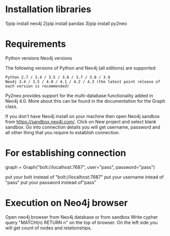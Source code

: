 # Installation libraries

1)pip install neo4j
2)pip install pandas
3)pip install py2neo

# Requirements
Python versions Neo4j versions

The following versions of Python and Neo4j (all editions) are supported:

    Python 2.7 / 3.4 / 3.5 / 3.6 / 3.7 / 3.8 / 3.9
    Neo4j 3.4 / 3.5 / 4.0 / 4.1 / 4.2 / 4.3 (the latest point release of each version is recommended)

Py2neo provides support for the multi-database functionality added in Neo4j 4.0. More about this can be found in the documentation for the Graph class.

If you don't have Neo4j install on your machine then open Neo4j sandbox from https://sandbox.neo4j.com/.
Click on New project and select blank sandbox.
Go into connection details you will get username, password and all other thing that you require to establish connection.


# For establishing connection
graph = Graph("bolt://localhost:7687", user="pass", password="pass")

put your bolt instead of "bolt://localhost:7687"
put your username intead of "pass"
put your password instead of"pass"

# Execution on Neo4j browser
Open neo4j browser from Neo4j database or from sandbox
Write cypher query "MATCH(n) RETURN n" on the top of browser.
On the left side you will get count of nodes and relationships.

